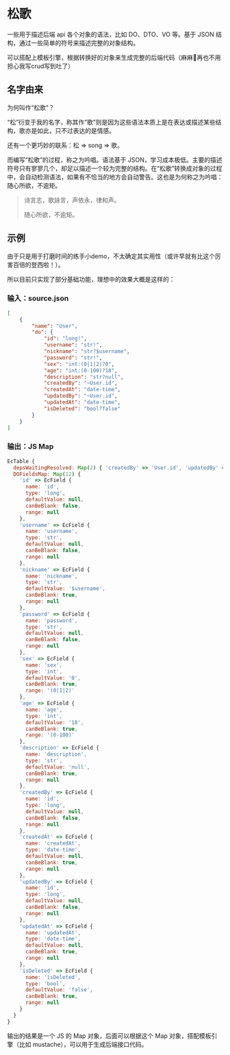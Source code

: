 # 松歌

一些用于描述后端 api 各个对象的语法，比如 DO、DTO、VO 等。基于 JSON 结构，通过一些简单的符号来描述完整的对象结构。

可以搭配上模板引擎，根据转换好的对象来生成完整的后端代码（麻麻👩再也不用担心我写crud写到吐了）

## 名字由来

为何叫作“松歌”？

“松”衍变于我的名字，称其作“歌”则是因为这些语法本质上是在表达或描述某些结构，歌亦是如此，只不过表达的是情感。

还有一个更巧妙的联系：松 => song => 歌。

而编写“松歌”的过程，称之为吟唱。语法基于 JSON，学习成本极低。主要的描述符号只有寥寥几个，却足以描述一个较为完整的结构。在“松歌”转换成对象的过程中，会自动检测语法，如果有不恰当的地方会自动警告。这也是为何称之为吟唱：随心所欲，不逾矩。

> 诗言志，歌詠言，声依永，律和声。
> 
> 随心所欲，不逾矩。

## 示例

由于只是用于打磨时间的练手小demo，不太确定其实用性（或许早就有比这个厉害百倍的登西啦！）。

所以目前只实现了部分基础功能，理想中的效果大概是这样的：

### 输入：source.json

```json
[
    {
        "name": "User",
        "do": {
            "id": "long!",
            "username": "str!",
            "nickname": "str?$username",
            "password": "str!",
            "sex": "int:(0|1|2)?0",
            "age": "int:(0-100)?18",
            "description": "str?null",
            "createdBy": "~User.id",
            "createdAt": "date-time",
            "updatedBy": "~User.id",
            "updatedAt": "date-time",
            "isDeleted": "bool?false"
        }
    }
]
```

### 输出：JS Map

```js
EcTable {
  depsWaitingResolved: Map(2) { 'createdBy' => 'User.id', 'updatedBy' => 'User.id' },
  DOFieldsMap: Map(12) {
    'id' => EcField {
      name: 'id',
      type: 'long',
      defaultValue: null,
      canBeBlank: false,
      range: null
    },
    'username' => EcField {
      name: 'username',
      type: 'str',
      defaultValue: null,
      canBeBlank: false,
      range: null
    },
    'nickname' => EcField {
      name: 'nickname',
      type: 'str',
      defaultValue: '$username',
      canBeBlank: true,
      range: null
    },
    'password' => EcField {
      name: 'password',
      type: 'str',
      defaultValue: null,
      canBeBlank: false,
      range: null
    },
    'sex' => EcField {
      name: 'sex',
      type: 'int',
      defaultValue: '0',
      canBeBlank: true,
      range: '(0|1|2)'
    },
    'age' => EcField {
      name: 'age',
      type: 'int',
      defaultValue: '18',
      canBeBlank: true,
      range: '(0-100)'
    },
    'description' => EcField {
      name: 'description',
      type: 'str',
      defaultValue: 'null',
      canBeBlank: true,
      range: null
    },
    'createdBy' => EcField {
      name: 'id',
      type: 'long',
      defaultValue: null,
      canBeBlank: false,
      range: null
    },
    'createdAt' => EcField {
      name: 'createdAt',
      type: 'date-time',
      defaultValue: null,
      canBeBlank: true,
      range: null
    },
    'updatedBy' => EcField {
      name: 'id',
      type: 'long',
      defaultValue: null,
      canBeBlank: false,
      range: null
    },
    'updatedAt' => EcField {
      name: 'updatedAt',
      type: 'date-time',
      defaultValue: null,
      canBeBlank: true,
      range: null
    },
    'isDeleted' => EcField {
      name: 'isDeleted',
      type: 'bool',
      defaultValue: 'false',
      canBeBlank: true,
      range: null
    }
  }
}
```

输出的结果是一个 JS 的 Map 对象，后面可以根据这个 Map 对象，搭配模板引擎（比如 mustache），可以用于生成后端接口代码。
